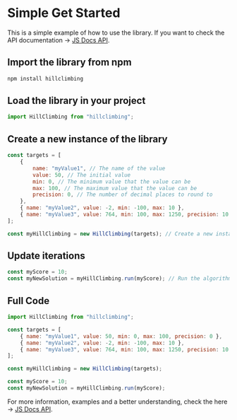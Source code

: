 # Simple Get Started

This is a simple example of how to use the library. If you want to check the API documentation -> [JS Docs API](https://201flaviosilva.github.io/HillClimbing.js/).

## Import the library from npm

```sh
npm install hillclimbing
```

## Load the library in your project

```js
import HillClimbing from "hillclimbing";
```

## Create a new instance of the library

```js
const targets = [
	{
		name: "myValue1", // The name of the value
		value: 50, // The initial value
		min: 0, // The minimum value that the value can be
		max: 100, // The maximum value that the value can be
		precision: 0, // The number of decimal places to round to
	},
	{ name: "myValue2", value: -2, min: -100, max: 10 },
	{ name: "myValue3", value: 764, min: 100, max: 1250, precision: 10 },
];

const myHillClimbing = new HillClimbing(targets); // Create a new instance and pass the initial data (targets)
```

## Update iterations
```js
const myScore = 10;
const myNewSolution = myHillClimbing.run(myScore); // Run the algorithm and get the new solution based on the score
```

## Full Code

```js
import HillClimbing from "hillclimbing";

const targets = [
	{ name: "myValue1", value: 50, min: 0, max: 100, precision: 0 },
	{ name: "myValue2", value: -2, min: -100, max: 10 },
	{ name: "myValue3", value: 764, min: 100, max: 1250, precision: 10 },
];

const myHillClimbing = new HillClimbing(targets);

const myScore = 10;
const myNewSolution = myHillClimbing.run(myScore);
```

For more information, examples and a better understanding, check the here -> [JS Docs API](https://201flaviosilva.github.io/HillClimbing.js/).
